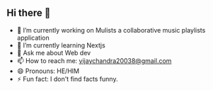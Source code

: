 ## Hi there 👋

<!--
**Vijaychandra-Govindapalle/Vijaychandra-Govindapalle** is a ✨ _special_ ✨ repository because its `README.md` (this file) appears on your GitHub profile.-->

- 🔭 I’m currently working on Mulists a collaborative music playlists application
- 🌱 I’m currently learning Nextjs
- 💬 Ask me about Web dev
- 📫 How to reach me: vijaychandra20038@gmail.com
- 😄 Pronouns: HE/HIM
- ⚡ Fun fact: I don't find facts funny.
 <!--- 👯 I’m looking to collaborate on ...
- 🤔 I’m looking for help with...-->

